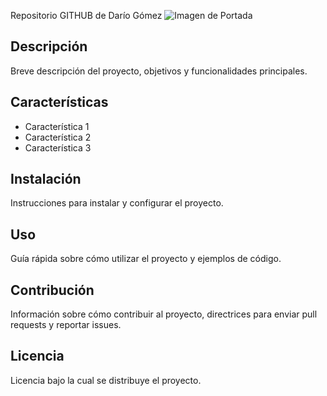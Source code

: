 Repositorio GITHUB de Darío Gómez
![Imagen de Portada](url_de_la_imagen)

## Descripción
Breve descripción del proyecto, objetivos y funcionalidades principales.

## Características
- Característica 1
- Característica 2
- Característica 3
  
## Instalación
Instrucciones para instalar y configurar el proyecto.

## Uso
Guía rápida sobre cómo utilizar el proyecto y ejemplos de código.

## Contribución
Información sobre cómo contribuir al proyecto, directrices para enviar pull requests y reportar issues.

## Licencia
Licencia bajo la cual se distribuye el proyecto.
